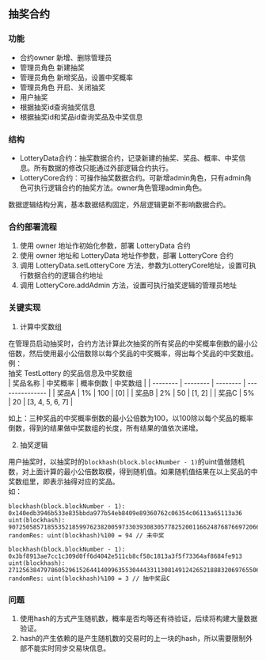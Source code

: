 ## 抽奖合约

### 功能

- 合约owner 新增、删除管理员
- 管理员角色 新建抽奖
- 管理员角色 新增奖品，设置中奖概率
- 管理员角色 开启、关闭抽奖
- 用户抽奖
- 根据抽奖id查询抽奖信息
- 根据抽奖id和奖品id查询奖品及中奖信息

### 结构

- LotteryData合约：抽奖数据合约，记录新建的抽奖、奖品、概率、中奖信息。所有数据的修改只能通过外部逻辑合约执行。
- LotteryCore合约：可操作抽奖数据合约。可新增admin角色，只有admin角色可执行逻辑合约的抽奖方法。owner角色管理admin角色。

数据逻辑结构分离，基本数据结构固定，外层逻辑更新不影响数据合约。

### 合约部署流程

1. 使用 owner 地址作初始化参数，部署 LotteryData 合约
2. 使用 owner 地址和 LotteryData 地址作参数，部署 LotteryCore 合约
3. 调用 LotteryData.setLotteryCore 方法，参数为LotteryCore地址，设置可执行数据合约的逻辑合约地址
4. 调用 LotteryCore.addAdmin 方法，设置可执行抽奖逻辑的管理员地址

### 关键实现

1. 计算中奖数组

在管理员启动抽奖时，合约方法计算此次抽奖的所有奖品的中奖概率倒数的最小公倍数，然后使用最小公倍数除以每个奖品的中奖概率，得出每个奖品的中奖数组。  
例：  
抽奖 TestLottery 的奖品信息及中奖数组  
| 奖品名称 | 中奖概率 | 概率倒数 | 中奖数组        |
| -------- | -------- | -------- | --------------- |
| 奖品A    | 1%       | 100      | [0]             |
| 奖品B    | 2%       | 50       | [1, 2]          |
| 奖品C    | 5%       | 20       | [3, 4, 5, 6, 7] |

如上：三种奖品的中奖概率倒数的最小公倍数为100，以100除以每个奖品的概率倒数，得到的结果做中奖数组的长度，所有结果的值依次递增。

2. 抽奖逻辑

用户抽奖时，以抽奖时的`blockhash(block.blockNumber - 1)`的uint值做随机数，对上面计算的最小公倍数取模，得到随机值。如果随机值结果在以上奖品的中奖数组里，即表示抽得对应的奖品。  
如：  
```
blockhash(block.blockNumber - 1): 0x140edb3946b533e835bbda977b54eb8409e89360762c06354c06113a65113a36
uint(blockhash): 9072505857185535218599762382005973303930830577825200116624876876697206602294
randomRes: uint(blockhash)%100 = 94 // 未中奖

blockhash(block.blockNumber - 1): 0x3bf8913ae7cc1c309d0ff6d4042e511cb8cf58c1813a3f5f73364af8684fe913
uint(blockhash): 27125638479786052961526441409963553044433113081491242652188832069765506787603
randomRes: uint(blockhash)%100 = 3 // 抽中奖品C
```

### 问题

1. 使用hash的方式产生随机数，概率是否均等还有待验证，后续将构建大量数据验证。
2. hash的产生依赖的是产生随机数的交易时的上一块的hash，所以需要限制外部不能实时同步交易块信息。
